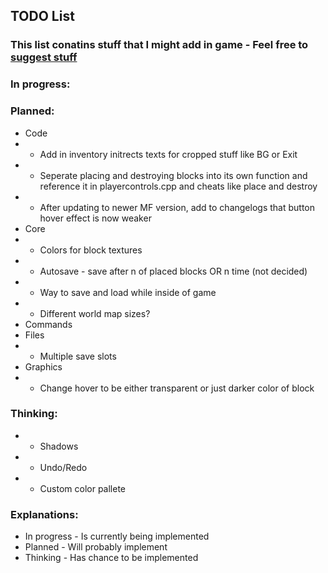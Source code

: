 ## TODO List
### This list conatins stuff that I might add in game - Feel free to [suggest stuff](https://github.com/Mikicrepstudios/Random-SDL-Game/blob/master/CONTRIBUTING.md)

### In progress:

### Planned:
- Code
- - Add in inventory initrects texts for cropped stuff like BG or Exit
- - Seperate placing and destroying blocks into its own function and reference it in playercontrols.cpp and cheats like place and destroy
- - After updating to newer MF version, add to changelogs that button hover effect is now weaker
- Core
- - Colors for block textures
- - Autosave - save after n of placed blocks OR n time (not decided)
- - Way to save and load while inside of game
- - Different world map sizes?
- Commands
- Files
- - Multiple save slots
- Graphics
- - Change hover to be either transparent or just darker color of block

### Thinking:
- - Shadows
- - Undo/Redo
- - Custom color pallete

### Explanations:
- In progress - Is currently being implemented
- Planned     - Will probably implement
- Thinking    - Has chance to be implemented
